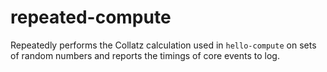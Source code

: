 # repeated-compute

Repeatedly performs the Collatz calculation used in `hello-compute` on sets of
random numbers and reports the timings of core events to log.